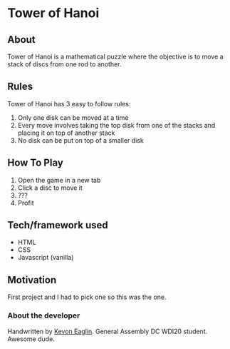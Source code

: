 # Tower of Hanoi

## About
Tower of Hanoi is a mathematical puzzle where the objective is to move a stack of discs from one rod to another. 

## Rules
Tower of Hanoi has 3 easy to follow rules:
1. Only one disk can be moved at a time
2. Every move involves taking the top disk from one of the stacks and placing it on top of another stack
3. No disk can be put on top of a smaller disk

## How To Play
1. Open the game in a new tab
2. Click a disc to move it
3. ???
4. Profit

## Tech/framework used
- HTML
- CSS
- Javascript (vanilla)
<!-- Greensock -->

## Motivation
First project and I had to pick one so this was the one.

### About the developer
Handwritten by [Kevon Eaglin](keaglin.com). General Assembly DC WDI20 student. Awesome dude. 
